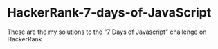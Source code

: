 # HackerRank-7-days-of-JavaScript
These are the my solutions to the "7  Days of Javascript" challenge on HackerRank
